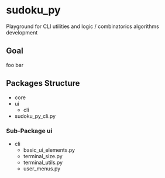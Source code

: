 # sudoku_py
Playground for CLI utilities and logic / combinatorics algorithms development
## Goal
foo bar
## Packages Structure
  * core
  * ui
    - cli
  * sudoku_py_cli.py

### Sub-Package ui
  * cli
    - basic_ui_elements.py
    - terminal_size.py
    - terminal_utils.py
    - user_menus.py
